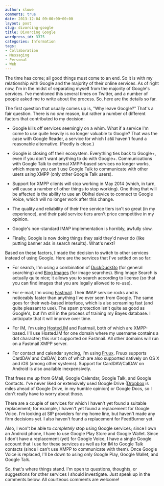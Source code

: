 ```yaml
---
author: slowe
comments: true
date: 2013-12-04 09:00:00+00:00
layout: post
slug: divorcing-google
title: Divorcing Google
wordpress_id: 3375
categories: Information
tags:
- Collaboration
- Messaging
- Personal
- Web
---
```


The time has come; all good things must come to an end. So it is with my relationship with Google and the majority of their online services. As of right now, I'm in the midst of separating myself from the majority of Google's services. I've mentioned this several times on Twitter, and a number of people asked me to write about the process. So, here are the details so far.

The first question that usually comes up is, "Why leave Google?" That's a fair question. There is no _one_ reason, but rather a number of different factors that contributed to my decision:

* Google kills off services seemingly on a whim. What if a service I'm come to use quite heavily is no longer valuable to Google? That was the case with Google Reader, a service for which I _still_ haven't found a reasonable alternative. (Feedly is close.)

* Google is closing off their ecosystem. Everything ties back to Google+, even if you don't want anything to do with Google+. Communications with Google Talk to external XMPP-based services no longer works, which means you can't use Google Talk to communicate with other users using XMPP (only other Google Talk users).

* Support for XMPP clients will stop working in May 2014 (which, in turn, will cause a number of other things to stop working). One thing that will be affected is the ability to use an Obihai device to connect to Google Voice, which will no longer work after this change.

* The quality and reliability of their free service tiers isn't so great (in my experience), and their paid service tiers aren't price competitive in my opinion.

* Google's non-standard IMAP implementation is horribly, awfully slow.

* Finally, Google is now doing things they said they'd never do (like putting banner ads in search results). What's next?

Based on these factors, I made the decision to switch to other services instead of using Google. Here are the services that I've settled on so far:

* For search, I'm using a combination of [DuckDuckGo](https://duckduckgo.com/) (for general searching) and [Bing Images](http://www.bing.com/images/) (for image searches). Bing Image Search is actually quite nice; it allows you to search according to license (so that you can find images that you are legally allowed to re-use).

* For e-mail, I'm using [Fastmail](http://www.fastmail.fm/). Their IMAP service rocks and is noticeably faster than anything I've ever seen from Google. The same goes for their web-based interface, which is also screaming fast (and quite pleasant to use). The spam protection isn't quite as good as Google's, but I'm still in the process of training my Bayes database. I anticipate that it will improve over time.

* For IM, I'm using [Hosted.IM](http://hosted.im/) and Fastmail, both of which are XMPP-based. I'll use Hosted.IM for one domain where my username contains a dot character; this isn't supported on Fastmail. All other domains will run on a Fastmail XMPP server.

* For contact and calendar syncing, I'm using [Fruux](http://www.fruux.com/). Fruux supports CardDAV and CalDAV, both of which are also supported natively on OS X and iOS (among other systems). Support for CardDAV/CalDAV on Android is also available inexpensively.

That frees me up from GMail, Google Calendar, Google Talk, and Google Contacts. I've never liked or extensively used Google Drive ([Dropbox](http://www.dropbox.com/) is miles ahead of Google Drive, in my humble opinion) or Google Docs, so I don't really have to worry about those.

There are a couple of services for which I haven't yet found a suitable replacement; for example, I haven't yet found a replacement for Google Voice. I'm looking at SIP providers for my home line, but haven't made any firm decisions yet. I also haven't found a replacement for FeedBurner yet.

Also, I won't be able to _completely_ stop using Google services; since I own an Android phone, I have to use Google Play Store and Google Wallet. Since I don't have a replacement (yet) for Google Voice, I have a single Google account that I use for these services as well as for IM to Google Talk contacts (since I can't use XMPP to communicate with them). Once Google Voice is replaced, I'll be down to using only Google Play, Google Wallet, and Google Talk.

So, that's where things stand. I'm open to questions, thoughts, or suggestions for other services I should investigate. Just speak up in the comments below. All courteous comments are welcome!
